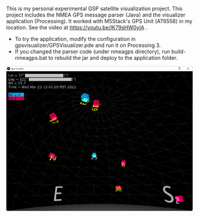 This is my personal experimental GSP satellite visualization project. This project includes the NMEA GPS message parser (Java) and the visualizer application (Processing). It worked with M5Stack's GPS Unit (AT6558) in my location. See the video at https://youtu.be/IK79sHW0ylA .

- To try the application, modify the configuration in gpsvisualizer/GPSVisualizer.pde and run it on Processing 3.
- If you changed the parser code (under nmeagps directory), run build-nmeagps.bat to rebuild the jar and deploy to the application folder.

![Screenshot](https://github.com/tomoto/gpsvisualizer/blob/main/screenshot.png?raw=true)